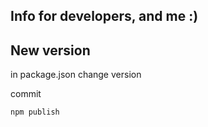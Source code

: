 Info for developers, and me :)
------------------------------

New version
-----------

in package.json change version

commit

`npm publish`

